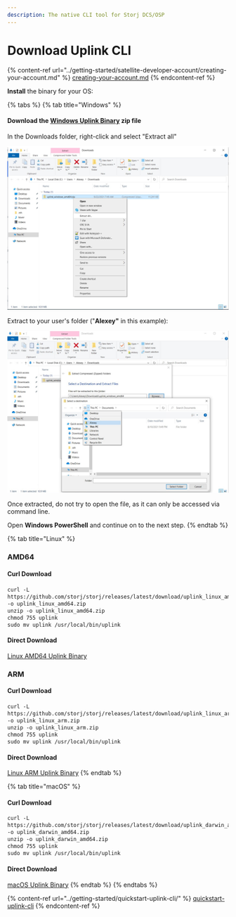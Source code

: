 ```yaml
---
description: The native CLI tool for Storj DCS/OSP
---
```


# Download Uplink CLI

{% content-ref url="../getting-started/satellite-developer-account/creating-your-account.md" %}
[creating-your-account.md](../getting-started/satellite-developer-account/creating-your-account.md)
{% endcontent-ref %}

**Install** the binary for your OS:

{% tabs %}
{% tab title="Windows" %}
#### Download the [Windows Uplink Binary](https://github.com/storj/storj/releases/latest/download/uplink\_windows\_amd64.zip) zip file

In the Downloads folder, right-click and select "Extract all"

![](<../.gitbook/assets/image (117).png>)

Extract to your user's folder ("**Alexey"** in this example):

![](<../.gitbook/assets/image (120).png>)

Once extracted, do not try to open the file, as it can only be accessed via command line.

Open **Windows PowerShell** and continue on to the next step.
{% endtab %}

{% tab title="Linux" %}
### AMD64

#### Curl Download

```
curl -L https://github.com/storj/storj/releases/latest/download/uplink_linux_amd64.zip -o uplink_linux_amd64.zip
unzip -o uplink_linux_amd64.zip
chmod 755 uplink
sudo mv uplink /usr/local/bin/uplink
```

#### Direct Download

[Linux AMD64 Uplink Binary](https://github.com/storj/storj/releases/latest/download/uplink\_linux\_amd64.zip)

### ARM

#### Curl Download

```
curl -L https://github.com/storj/storj/releases/latest/download/uplink_linux_arm.zip -o uplink_linux_arm.zip
unzip -o uplink_linux_arm.zip
chmod 755 uplink
sudo mv uplink /usr/local/bin/uplink
```

#### Direct Download

[Linux ARM Uplink Binary](https://github.com/storj/storj/releases/latest/download/uplink\_linux\_arm.zip)
{% endtab %}

{% tab title="macOS" %}
#### Curl Download

```
curl -L https://github.com/storj/storj/releases/latest/download/uplink_darwin_amd64.zip -o uplink_darwin_amd64.zip
unzip -o uplink_darwin_amd64.zip
chmod 755 uplink
sudo mv uplink /usr/local/bin/uplink
```

#### Direct Download

[macOS Uplink Binary](https://github.com/storj/storj/releases/latest/download/uplink\_darwin\_amd64.zip)
{% endtab %}
{% endtabs %}

{% content-ref url="../getting-started/quickstart-uplink-cli/" %}
[quickstart-uplink-cli](../getting-started/quickstart-uplink-cli/)
{% endcontent-ref %}
